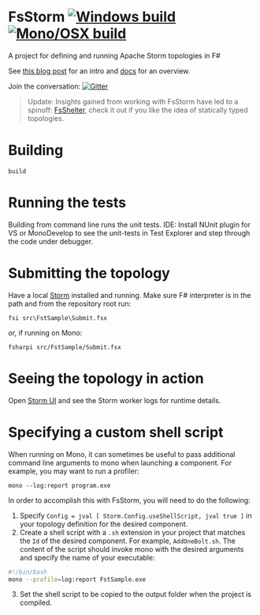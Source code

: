 FsStorm [![Windows build](https://ci.appveyor.com/api/projects/status/5tyo7yitpiqswooq?svg=true)](https://ci.appveyor.com/project/et1975/fsstorm-y1wvk) [![Mono/OSX build](https://travis-ci.org/FsStorm/FsStorm.svg?branch=master)](https://travis-ci.org/FsStorm/FsStorm)
=======

A project for defining and running Apache Storm topologies in F#

See [this blog post][fwaris blog post] for an intro and [docs][docs] for an overview.

Join the conversation: [![Gitter](https://badges.gitter.im/Join%20Chat.svg)](https://gitter.im/FsStorm/FsStorm?utm_source=badge&utm_medium=badge&utm_campaign=pr-badge)

> Update: 
> Insights gained from working with FsStorm have led to a spinoff: [FsShelter](https://github.com/prolucid/FsShelter), check it out if you like the idea of statically typed topologies. 

# Building
```
build
```

# Running the tests
Building from command line runs the unit tests.
IDE: Install NUnit plugin for VS or MonoDevelop to see the unit-tests in Test Explorer and step through the code under debugger.

# Submitting the topology
Have a local [Storm](https://storm.apache.org/downloads.html) installed and running.
Make sure F# interpreter is in the path and from the repository root run:
```
fsi src\FstSample\Submit.fsx
```
or, if running on Mono:
```
fsharpi src/FstSample/Submit.fsx
```

# Seeing the topology in action
Open [Storm UI](http://localhost:8080/) and see the Storm worker logs for runtime details.

[fwaris blog post]:https://fwaris.wordpress.com/2015/01/21/stormin-f/
[docs]:http://fsstorm.github.io/FsStorm/

# Specifying a custom shell script
When running on Mono, it can sometimes be useful to pass additional command line arguments to mono when launching a component.  For example, you may want to run a profiler:

    mono --log:report program.exe

In order to accomplish this with FsStorm, you will need to do the following:

1. Specify `Config = jval [ Storm.Config.useShellScript, jval true ]` in your topology definition for the desired component.
2. Create a shell script with a `.sh` extension in your project that matches the `Id` of the desired component.  For example, `AddOneBolt.sh`.  The content of the script should invoke mono with the desired arguments and specify the name of your executable:
```sh
#!/bin/bash
mono --profile=log:report FstSample.exe
```
3. Set the shell script to be copied to the output folder when the project is compiled.
